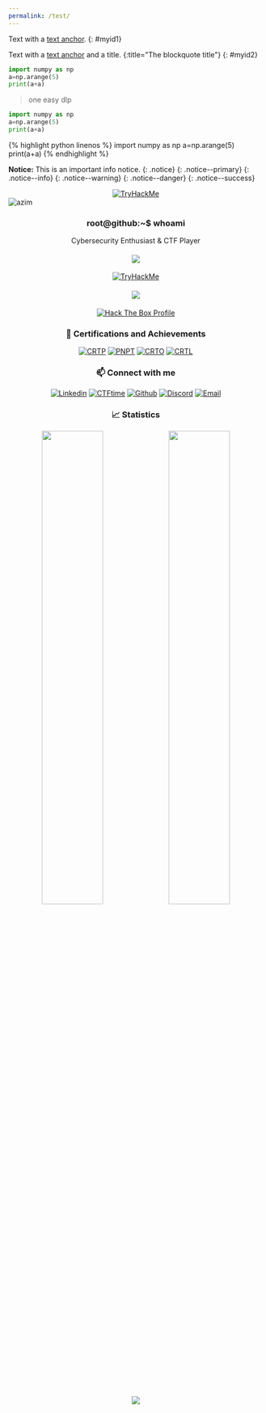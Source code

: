 ```yaml
---
permalink: /test/
---
```


Text with a [text anchor](#myid1).
{: #myid1}

Text with a [text anchor](#myid2) and a title. 
{:title="The blockquote title"}
{: #myid2}

```py
import numpy as np
a=np.arange(5)
print(a+a)
```
> one easy dlp

~~~py
import numpy as np
a=np.arange(5)
print(a+a)
~~~

{% highlight python linenos %}
import numpy as np
a=np.arange(5)
print(a+a) 
{% endhighlight %}


**Notice:** This is an important info notice.
{: .notice}
{: .notice--primary}
{: .notice--info}
{: .notice--warning}
{: .notice--danger}
{: .notice--success}

<div align='center'>
<a title="TryHackMe Profile" href="https://tryhackme.com/p/azim">
<img src="https://tryhackme-badges.s3.amazonaws.com/azim.png" alt="TryHackMe"></a>
</div>

<img src="https://readme-typing-svg.demolab.com?font=Fira+Code&size=50&pause=1000&color=00F72B&background=000000&center=true&vCenter=true&width=1000&height=100&lines=JesusCries" alt="azim" />

<h3 align='center'> root@github:~$ whoami </h3>

<p align='center'>Cybersecurity Enthusiast & CTF Player</p>

<div align='center'>
<h4><img src="https://img.shields.io/badge/-TryHackMe-%23212C42?style=for-the-badge&logo=tryhackme&logoColor=white"></h4>
<a title="TryHackMe Profile" href="https://tryhackme.com/p/amirulazim">
<img src="https://tryhackme-badges.s3.amazonaws.com/amirulazim.png" alt="TryHackMe"></a>
<h4><img src="https://img.shields.io/badge/-HackTheBox-%239FEF00?style=for-the-badge&logo=hackthebox&logoColor=white"></h4>
<a title="Hack The Box Profile" href="https://app.hackthebox.com/profile/amirulazim">
<img src="http://www.hackthebox.com/badge/image/azim" alt="Hack The Box Profile"></a>

### 🏅 Certifications and Achievements
<a href="https://www.credential.net/df2366a8-5f68-4ce7-8470-80372ba8f484">![CRTP](./icons/crtp.png "CRTP")</a>
<a href="https://www.credential.net/a9b4b408-7d22-48ce-8798-dcf106552482#gs.3o6vpp">![PNPT](./icons/pnpt.png "PNPT")</a>
<a href="https://eu.badgr.com/public/assertions/3Ka2penDSCiL-3A3d24oxQ">![CRTO](./icons/crto.png "CRTO")</a>
<a href="https://eu.badgr.com/public/assertions/DpIDGaoCSiiayWvbV3edMQ">![CRTL](./icons/crtl.png "CRTL")</a>


### 📫 Connect with me
[![Linkedin](./icons/linkedin.png)](https://linkedin.com/in/amirul-azim/)
[![CTFtime](./icons/ctftime.png "CTFtime")](https://ctftime.org/user/azim)
[![Github](./icons/github.png "Github")](https://github.com/sovayle)
[![Discord](./icons/discord.png "Discord")](http://discordapp.com/users/azim)
[![Email](./icons/mail.png "Email")](mailto:amirulazimiv@gmail.com)

### 📈 Statistics
<img align="center" width="49%" src="https://github-readme-stats.vercel.app/api?username=WesleyWong420&theme=chartreuse-dark&show_icons=true&hide_border=true&include_all_commits=true&count_private=true" />
<img align="center" width="49%" src="https://github-readme-streak-stats.herokuapp.com/?user=WesleyWong420&theme=chartreuse-dark&hide_border=true&include_all_commits=true&count_private=true" />
<img align="center" src="https://github-readme-stats.vercel.app/api/top-langs?username=WesleyWong420&theme=chartreuse-dark&show_icons=true&hide_border=true&include_all_commits=true&count_private=true&locale=en&layout=compact" />
</div>



